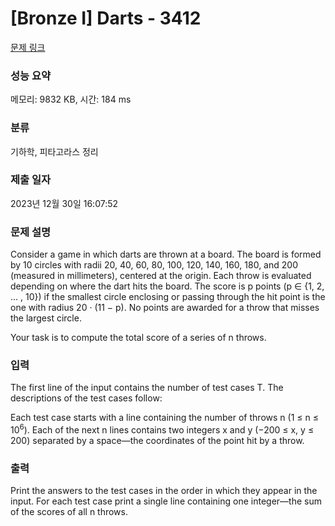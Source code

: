 # [Bronze I] Darts - 3412 

[문제 링크](https://www.acmicpc.net/problem/3412) 

### 성능 요약

메모리: 9832 KB, 시간: 184 ms

### 분류

기하학, 피타고라스 정리

### 제출 일자

2023년 12월 30일 16:07:52

### 문제 설명

<p>Consider a game in which darts are thrown at a board. The board is formed by 10 circles with radii 20, 40, 60, 80, 100, 120, 140, 160, 180, and 200 (measured in millimeters), centered at the origin. Each throw is evaluated depending on where the dart hits the board. The score is p points (p ∈ {1, 2, ... , 10}) if the smallest circle enclosing or passing through the hit point is the one with radius 20 · (11 − p). No points are awarded for a throw that misses the largest circle.</p>

<p>Your task is to compute the total score of a series of n throws.</p>

### 입력 

 <p>The first line of the input contains the number of test cases T. The descriptions of the test cases follow:</p>

<p>Each test case starts with a line containing the number of throws n (1 ≤ n ≤ 10<sup>6</sup>). Each of the next n lines contains two integers x and y (−200 ≤ x, y ≤ 200) separated by a space—the coordinates of the point hit by a throw.</p>

### 출력 

 <p>Print the answers to the test cases in the order in which they appear in the input. For each test case print a single line containing one integer—the sum of the scores of all n throws.</p>

